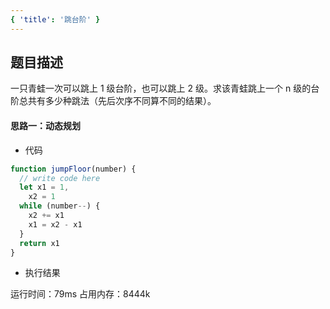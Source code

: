 ```yaml
---
{ 'title': '跳台阶' }
---
```


## 题目描述

一只青蛙一次可以跳上 1 级台阶，也可以跳上 2 级。求该青蛙跳上一个 n 级的台阶总共有多少种跳法（先后次序不同算不同的结果）。

#### 思路一：动态规划

- 代码

```js
function jumpFloor(number) {
  // write code here
  let x1 = 1,
    x2 = 1
  while (number--) {
    x2 += x1
    x1 = x2 - x1
  }
  return x1
}
```

- 执行结果

运行时间：79ms
占用内存：8444k
